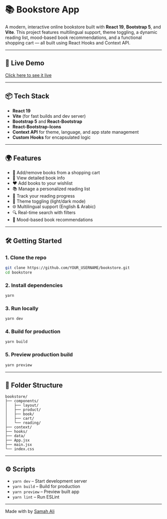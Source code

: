 # 📚 Bookstore App

A modern, interactive online bookstore built with **React 19**, **Bootstrap 5**, and **Vite**. This project features multilingual support, theme toggling, a dynamic reading list, mood-based book recommendations, and a functional shopping cart — all built using React Hooks and Context API.

---

## 🚀 Live Demo
[Click here to see it live](https://samahali.github.io/bookstore/)

---

## 📦 Tech Stack

- **React 19**
- **Vite** (for fast builds and dev server)
- **Bootstrap 5** and **React-Bootstrap**
- **React-Bootstrap-Icons**
- **Context API** for theme, language, and app state management
- **Custom Hooks** for encapsulated logic

---

## 🌍 Features

- 🛒 Add/remove books from a shopping cart
- 📖 View detailed book info
- ❤️ Add books to your wishlist
- 📚 Manage a personalized reading list
- 🎯 Track your reading progress
- 🔄 Theme toggling (light/dark mode)
- 🌐 Multilingual support (English & Arabic)
- 🔍 Real-time search with filters
- 🧠 Mood-based book recommendations

---

## 🛠️ Getting Started

### 1. Clone the repo
```bash
git clone https://github.com/YOUR_USERNAME/bookstore.git
cd bookstore
```

### 2. Install dependencies
```bash
yarn
```

### 3. Run locally
```bash
yarn dev
```

### 4. Build for production
```bash
yarn build
```

### 5. Preview production build
```bash
yarn preview
```

---

## 📁 Folder Structure

```
bookstore/
├── components/
│   ├── layout/
│   ├── product/
│   ├── book/
│   ├── cart/
│   └── reading/
├── context/
├── hooks/
├── data/
├── App.jsx
├── main.jsx
└── index.css
```

---

## ⚙️ Scripts

- `yarn dev` – Start development server
- `yarn build` – Build for production
- `yarn preview` – Preview built app
- `yarn lint` – Run ESLint

---

Made with by [Samah Ali](https://github.com/samahali)

